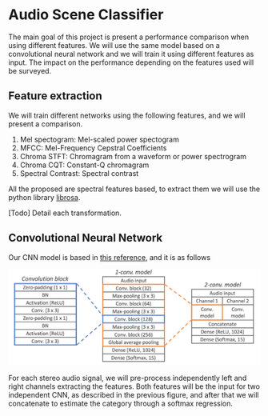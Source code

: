 # Audio Scene Classifier

The main goal of this project is present a performance comparison when using different features. We will use the same model 
based on a convolutional neural network and we will train it using different features as input. The impact on the 
performance depending on the features used will be surveyed.

## Feature extraction

We will train different networks using the following features, and we will present a comparison.

1. Mel spectogram: Mel-scaled power spectogram
2. MFCC: Mel-Frequency Cepstral Coefficients
3. Chroma STFT: Chromagram from a waveform or power spectrogram
4. Chroma CQT: Constant-Q chromagram
5. Spectral Contrast: Spectral contrast

All the proposed are spectral features based, to extract them we will use the python library [librosa](https://librosa.github.io/librosa/feature.html#spectral-features "librosa").

[Todo] Detail each transformation.

## Convolutional Neural Network

Our CNN model is based in [this reference](http://www.cs.tut.fi/sgn/arg/dcase2017/documents/challenge_technical_reports/DCASE2017_Han_207.pdf "CNN"), 
and it is as follows

![alt text](./docs/images/CNN_model.png?raw=true "CNN model")

For each stereo audio signal, we will pre-process independently left and right channels extracting the features.
Both features will be the input for two independent CNN, as described in the previous figure, and after that we will
concatenate to estimate the category through a softmax regression.